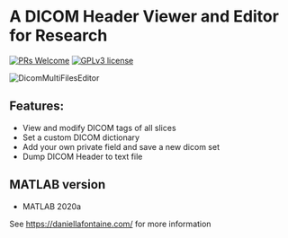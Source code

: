 # A DICOM Header Viewer and Editor for Research

[![PRs Welcome](https://img.shields.io/badge/PRs-welcome-brightgreen.svg?style=flat-square)](https://github.com/dicomtools/DicomMultiFilesEditor)
[![GPLv3 license](https://img.shields.io/badge/License-GPLv3-blue.svg)](https://github.com/dicomtools/DicomMultiFilesEditor/blob/main/LICENSE)

![DicomMultiFilesEditor](images/DicomMultiFilesEditorMain.png)

## Features:

* View and modify DICOM tags of all slices
* Set a custom DICOM dictionary
* Add your own private field and save a new dicom set
* Dump DICOM Header to text file

## MATLAB version

* MATLAB 2020a

See https://daniellafontaine.com/ for more information
